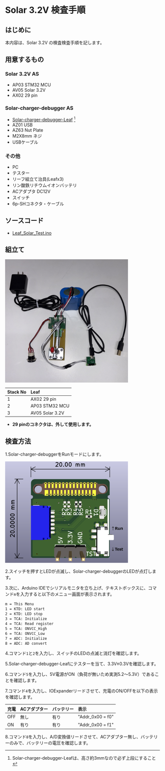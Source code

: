 # Solar 3.2V 検査手順
## はじめに
本内容は、Solar 3.2V の検査検査手順を記します。
## 用意するもの
### Solar 3.2V AS
* AP03 STM32 MCU  
* AV05 Solar 3.2V
* AX02 29 pin

### Solar-charger-debugger AS
* [Solar-charger-debugger-Leaf](https://github.com/Leafony/HW-Design-Files/tree/master/Solar-charger-debugger-Leaf) [^1]
* AZ01 USB
* AZ63 Nut Plate
* M2X8mm ネジ
* USBケーブル 
[^1]:Solar-charger-debugger-Leafは、高さ約3mmなので必ず上段にすること
### その他
* PC
* テスター
* リーフ組立て治具(Leafx3)
* リン酸鉄リチウムイオンバッテリ
* ACアダプタ DC12V
* スイッチ
* 6p-SHコネクタ・ケーブル

## ソースコード
* [Leaf_Solar_Test.ino](https://github.com/Leafony/Sample-Sketches/blob/master/Leaf_Solar_Test/Leaf_Solar_Test.ino)
## 組立て
<img src="./docs/Solar_3.2V_Test-3.jpg" width="400" />

|Stack No| Leaf | 
| :---  | :--- | 
|1 | AX02 29 pin |
|2|  AP03 STM32 MCU| 
|3|  AV05 Solar 3.2V| 
* **29 pinのコネクタは、外して使用します。**


## 検査方法
1.Solar-charger-debuggerをRunモードにします。

<img src="./docs/Solar-charger-debugger-Leaf_3d.png" width="400" />

2.スイッチを押すとLEDが点滅し、Solar-charger-debuggerのLEDが点灯します。

3.次に、Arduino IDEでシリアルモニタを立ち上げ、テキストボックスに、コマンド`m`を入力すると以下のメニュー画面が表示されます。
 ```
 m = This Menu
 1 = KTD: LED start
 2 = KTD: LED stop
 3 = TCA: Initialize
 4 = TCA: Read register
 5 = TCA: ONVCC_High
 6 = TCA: ONVCC_Low
 7 = ADC: Initialize
 8 = ADC: AD convert
 ```
4.コマンド`1`と`2`を入力し、スイッチのLEDの点滅と消灯を確認します。

5.Solar-charger-debugger-Leafにテスターを当て、3.3V±0.3Vを確認します。
 
6.コマンド`5`を入力し、5V電源がON（負荷が無いため実測5.2～5.3V）であることを確認します。

7.コマンド`4`を入力し、IOExpanderリードさせて、充電のON/OFFを以下の表示を確認します。

| 充電 | ACアダプター | バッテリー | 表示|
| :---  | :--- | :--- | :--- |
|OFF |  無し | 有り |"Addr_0x00 = f0" |
|ON|  有り | 有り | "Addr_0x00 = f1"  |

8.コマンド`8`を入力し、A/D変換値リードさせて、ACアダプター無し、バッテリーのみで、バッテリーの電圧を確認します。

